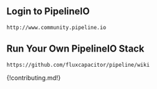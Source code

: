 ## Login to PipelineIO
```
http://www.community.pipeline.io
```

## Run Your Own PipelineIO Stack
```
https://github.com/fluxcapacitor/pipeline/wiki
```

{!contributing.md!}
